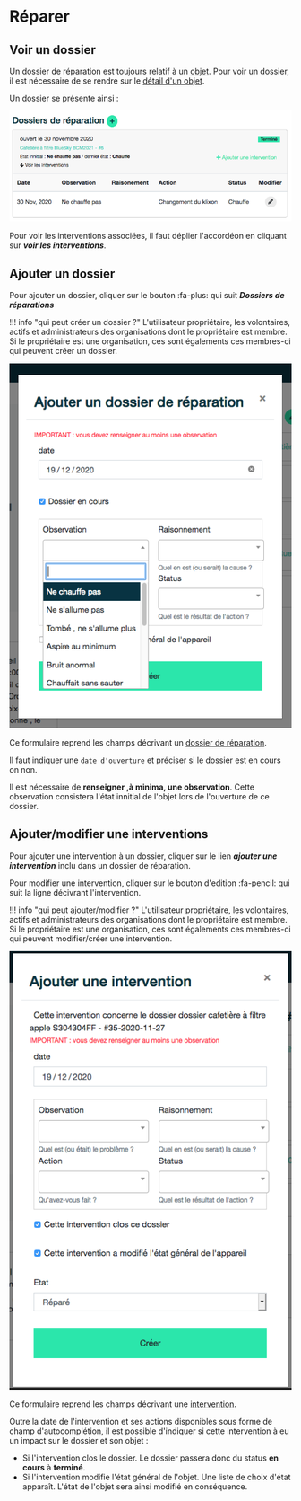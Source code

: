 # Réparer 


## Voir un dossier 

Un dossier de réparation est toujours relatif à un [objet](how-it-works.md#objet). Pour voir un dossier, il est nécessaire de se rendre sur le [détail d'un objet](inventory.md#detail-d-un-objet). 

Un dossier se présente ainsi : 

![repair-folder](../assets/stuff/repair-folder.png)

Pour voir les interventions associées, il faut déplier l'accordéon en cliquant sur ***voir les interventions***. 

## Ajouter un dossier 

Pour ajouter un dossier, cliquer sur le bouton :fa-plus: qui suit ***Dossiers de réparations***

!!! info "qui peut créer un dossier ?"
    L'utilisateur propriétaire, les volontaires, actifs et administrateurs des organisations dont le propriétaire est membre. Si le propriétaire est une organisation, ces sont égalements ces membres-ci qui peuvent créer un dossier. 

![create-repair-folder](../assets/stuff/stuff-folder-create.png#small)

Ce formulaire reprend les champs décrivant un [dossier de réparation](how-it-works.md#dossier-de-reparation). 

Il faut indiquer une ```date d'ouverture``` et préciser si le dossier est en cours on non. 

Il est nécessaire de **renseigner ,à minima, une observation**. Cette observation consistera l'état innitial de l'objet lors de l'ouverture de ce dossier. 


## Ajouter/modifier une interventions

Pour ajouter une intervention à un dossier, cliquer sur le lien ***ajouter une intervention*** inclu dans un dossier de réparation.

Pour modifier une intervention, cliquer sur le bouton d'edition :fa-pencil: qui suit la ligne décivrant l'intervention. 

!!! info "qui peut ajouter/modifier ?"
    L'utilisateur propriétaire, les volontaires, actifs et administrateurs des organisations dont le propriétaire est membre. Si le propriétaire est une organisation, ces sont égalements ces membres-ci qui peuvent modifier/créer une intervention. 

![create-intervention](../assets/stuff/intervention.png#small)


Ce formulaire reprend les champs décrivant une [intervention](how-it-works.md#intervention). 

Outre la date de l'intervention et ses actions disponibles sous forme de champ d'autocomplétion, il est possible d'indiquer si cette intervention à eu un impact sur le dossier et son objet : 

* Si l'intervention clos le dossier. Le dossier passera donc du status **en cours** à **terminé**. 
* Si l'intervention modifie l'état général de l'objet. Une liste de choix d'état apparaît. L'état de l'objet sera ainsi modifié en conséquence. 

